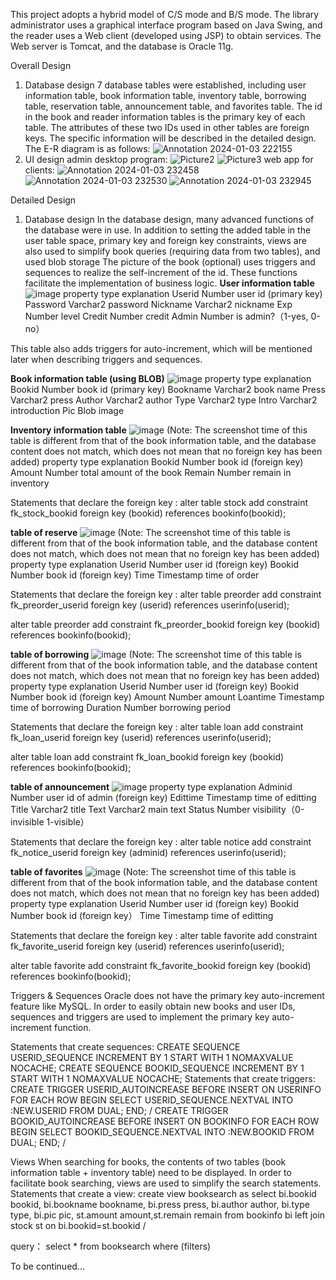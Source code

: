 This project adopts a hybrid model of C/S mode and B/S mode. The library administrator uses a graphical interface program based on Java Swing, and the reader uses a Web client (developed using JSP) to obtain services. The Web server is Tomcat, and the database is Oracle 11g.

Overall Design
1) Database design
7 database tables were established, including user information table, book information table, inventory table, borrowing table, reservation table, announcement table, and favorites table.
The id in the book and reader information tables is the primary key of each table. The attributes of these two IDs used in other tables are foreign keys.
The specific information will be described in the detailed design. The E-R diagram is as follows:
![Annotation 2024-01-03 222155](https://github.com/AP1ruize/oracle_assig/assets/71389528/fd974c1c-3fe0-4f31-8ab4-98d119539311)
2) UI design
admin desktop program:
![Picture2](https://github.com/AP1ruize/oracle_assig/assets/71389528/975cfa18-4ce4-4e3f-ba5a-b448b5a48d57)
![Picture3](https://github.com/AP1ruize/oracle_assig/assets/71389528/672d4afe-3ed4-4f76-9844-d21204b06156)
web app for clients:
![Annotation 2024-01-03 232458](https://github.com/AP1ruize/oracle_assig/assets/71389528/428c7d8e-23d4-4d7b-b173-c7304603de6e)
![Annotation 2024-01-03 232530](https://github.com/AP1ruize/oracle_assig/assets/71389528/a03aa3d0-073d-4ceb-a4e5-65c3c28e92d4)
![Annotation 2024-01-03 232945](https://github.com/AP1ruize/oracle_assig/assets/71389528/d135e91a-ef55-47c0-9c54-4b50aac7d394)

Detailed Design
1) Database design
In the database design, many advanced functions of the database were in use. In addition to setting the added table in the user table space, primary key and foreign key constraints,
views are also used to simplify book queries (requiring data from two tables), and used blob storage The picture of the book (optional) uses triggers and sequences to realize the self-increment
of the id. These functions facilitate the implementation of business logic.
**User information table**
![image](https://github.com/AP1ruize/oracle_assig/assets/71389528/6dbfe9fd-8586-4482-8c89-0b33f6ab1223)
property    type      explanation
Userid	   Number	  user id (primary key)
Password	Varchar2	   password
Nickname	Varchar2	   nickname
Exp	       Number	       level
Credit	   Number	       credit
Admin	     Number	     is admin?（1-yes, 0-no）

This table also adds triggers for auto-increment, which will be mentioned later when describing triggers and sequences.


**Book information table (using BLOB)**
![image](https://github.com/AP1ruize/oracle_assig/assets/71389528/e79cc52e-422d-4878-b422-003ab0fd9ea1)
property    type      explanation
Bookid	   Number	 book id (primary key)
Bookname	Varchar2	   book name
Press	    Varchar2	     press
Author	  Varchar2	     author
Type	    Varchar2	     type
Intro	    Varchar2	  introduction
Pic	        Blob	       image

**Inventory information table**
 ![image](https://github.com/AP1ruize/oracle_assig/assets/71389528/dd3f0aae-efb9-49df-a2ef-3c7e266e3fe0)
(Note: The screenshot time of this table is different from that of the book information table, and the database content does not match, which does not mean that no foreign key has been added)
property    type      explanation
Bookid	   Number	   book id (foreign key)
Amount	   Number	   total amount of the book
Remain	   Number	   remain in inventory 

Statements that declare the foreign key :
alter table stock add constraint fk_stock_bookid
foreign key (bookid)
references bookinfo(bookid);

**table of reserve**
 ![image](https://github.com/AP1ruize/oracle_assig/assets/71389528/14e2c9ea-3a6e-493f-9236-44c0d16e7b6b)
(Note: The screenshot time of this table is different from that of the book information table, and the database content does not match, which does not mean that no foreign key has been added)
property    type      explanation
Userid	   Number	   user id (foreign key)
Bookid	   Number	   book id (foreign key)
Time	   Timestamp	  time of order

Statements that declare the foreign key :
alter table preorder add constraint fk_preorder_userid 
foreign key (userid) references userinfo(userid);

alter table preorder add constraint fk_preorder_bookid 
foreign key (bookid) references bookinfo(bookid);

**table of borrowing**
 ![image](https://github.com/AP1ruize/oracle_assig/assets/71389528/6edc4343-0f9e-4354-8cfe-d79d58a039d9)
(Note: The screenshot time of this table is different from that of the book information table, and the database content does not match, which does not mean that no foreign key has been added)
property    type      explanation
Userid	   Number	  user id (foreign key)
Bookid	   Number	  book id (foreign key)
Amount	   Number	      amount
Loantime	Timestamp	  time of borrowing
Duration	 Number	   borrowing period

Statements that declare the foreign key :
alter table loan add constraint fk_loan_userid 
foreign key (userid) references userinfo(userid);

alter table loan add constraint fk_loan_bookid 
foreign key (bookid) references bookinfo(bookid);

**table of announcement**
![image](https://github.com/AP1ruize/oracle_assig/assets/71389528/dbb02dda-6da2-4292-8744-4a0ac782e4e5)
property    type        explanation
Adminid	    Number	  user id of admin (foreign key)
Edittime	Timestamp	  time of editting
Title	    Varchar2	       title
Text	    Varchar2	      main text
Status	   Number	    visibility（0-invisible 1-visible）

Statements that declare the foreign key :
alter table notice add constraint fk_notice_userid 
foreign key (adminid) references userinfo(userid);

**table of favorites**
 ![image](https://github.com/AP1ruize/oracle_assig/assets/71389528/f6e99970-fc47-4b21-9da4-1eaaa1c8b262)
(Note: The screenshot time of this table is different from that of the book information table, and the database content does not match, which does not mean that no foreign key has been added)
property    type      explanation
Userid	   Number	   user id (foreign key)
Bookid	   Number	   book id (foreign key）
Time	   Timestamp	  time of editting

Statements that declare the foreign key :
alter table favorite add constraint fk_favorite_userid 
foreign key (userid) references userinfo(userid);

alter table favorite add constraint fk_favorite_bookid 
foreign key (bookid) references bookinfo(bookid);

Triggers & Sequences
Oracle does not have the primary key auto-increment feature like MySQL. In order to easily obtain new books and user IDs, 
sequences and triggers are used to implement the primary key auto-increment function.

Statements that create sequences:
CREATE SEQUENCE USERID_SEQUENCE
    INCREMENT BY 1
    START WITH 1
    NOMAXVALUE
NOCACHE;
CREATE SEQUENCE BOOKID_SEQUENCE
    INCREMENT BY 1
    START WITH 1
    NOMAXVALUE
    NOCACHE;
Statements that create triggers:
CREATE TRIGGER USERID_AUTOINCREASE
    BEFORE INSERT ON USERINFO
    FOR EACH ROW
    BEGIN
    SELECT USERID_SEQUENCE.NEXTVAL INTO :NEW.USERID FROM DUAL;
    END;
/
CREATE TRIGGER BOOKID_AUTOINCREASE
    BEFORE INSERT ON BOOKINFO
    FOR EACH ROW
    BEGIN
    SELECT BOOKID_SEQUENCE.NEXTVAL INTO :NEW.BOOKID FROM DUAL;
    END;
/

Views
When searching for books, the contents of two tables (book information table + inventory table) need to be displayed. 
In order to facilitate book searching, views are used to simplify the search statements.
Statements that create a view:
create view booksearch as
select bi.bookid bookid, bi.bookname bookname, bi.press press, bi.author author, bi.type type, bi.pic pic, st.amount amount,st.remain remain
from bookinfo bi left join stock st on bi.bookid=st.bookid
/

query： select * from booksearch where (filters)

To be continued...



